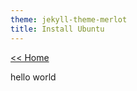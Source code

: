 ```yaml
---
theme: jekyll-theme-merlot
title: Install Ubuntu
---
```

[<< Home](https://yaikaew.github.io/main.html)

hello world
